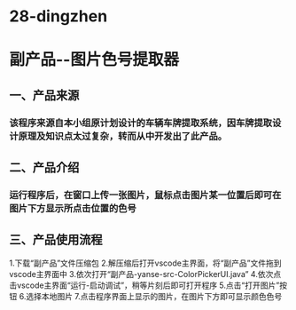 # 28-dingzhen
# 副产品--图片色号提取器
## 一、产品来源
### 该程序来源自本小组原计划设计的车辆车牌提取系统，因车牌提取设计原理及知识点太过复杂，转而从中开发出了此产品。
## 二、产品介绍
### 运行程序后，在窗口上传一张图片，鼠标点击图片某一位置后即可在图片下方显示所点击位置的色号
## 三、产品使用流程
1.下载“副产品”文件压缩包
2.解压缩后打开vscode主界面，将“副产品”文件拖到vscode主界面中
3.依次打开“副产品-yanse-src-ColorPickerUI.java”
4.依次点击vscode主界面“运行-启动调试”，稍等片刻后即可打开程序
5.点击“打开图片”按钮
6.选择本地图片
7.点击程序界面上显示的图片，在图片下方即可显示颜色色号
